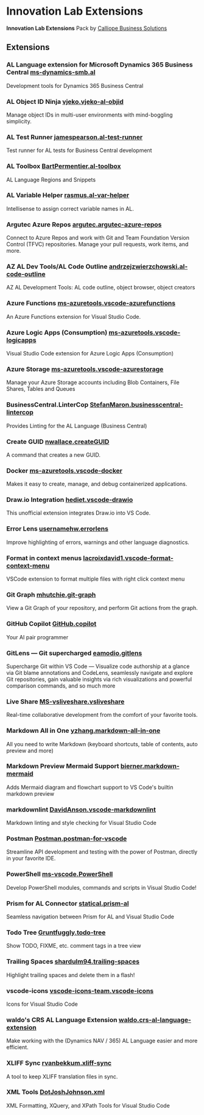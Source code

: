 # Innovation Lab Extensions

**Innovation Lab Extensions** Pack by [Calliope Business Solutions](https://www.groupe-calliope.com)

## Extensions

### AL Language extension for Microsoft Dynamics 365 Business Central [ms-dynamics-smb.al](https://marketplace.visualstudio.com/items?itemName=ms-dynamics-smb.al)

Development tools for Dynamics 365 Business Central

### AL Object ID Ninja [vjeko.vjeko-al-objid](https://marketplace.visualstudio.com/items?itemName=vjeko.vjeko-al-objid)

Manage object IDs in multi-user environments with mind-boggling simplicity.

### AL Test Runner [jamespearson.al-test-runner](https://marketplace.visualstudio.com/items?itemName=jamespearson.al-test-runner)

Test runner for AL tests for Business Central development

### AL Toolbox [BartPermentier.al-toolbox](https://marketplace.visualstudio.com/items?itemName=BartPermentier.al-toolbox)

AL Language Regions and Snippets

### AL Variable Helper [rasmus.al-var-helper](https://marketplace.visualstudio.com/items?itemName=rasmus.al-var-helper)

Intellisense to assign correct variable names in AL.

### Argutec Azure Repos [argutec.argutec-azure-repos](https://marketplace.visualstudio.com/items?itemName=argutec.argutec-azure-repos)

Connect to Azure Repos and work with Git and Team Foundation Version Control (TFVC) repositories. Manage your pull requests, work items, and more.

### AZ AL Dev Tools/AL Code Outline [andrzejzwierzchowski.al-code-outline](https://marketplace.visualstudio.com/items?itemName=andrzejzwierzchowski.al-code-outline)

AZ AL Development Tools: AL code outline, object browser, object creators

### Azure Functions [ms-azuretools.vscode-azurefunctions](https://marketplace.visualstudio.com/items?itemName=ms-azuretools.vscode-azurefunctions)

An Azure Functions extension for Visual Studio Code.

### Azure Logic Apps (Consumption) [ms-azuretools.vscode-logicapps](https://marketplace.visualstudio.com/items?itemName=ms-azuretools.vscode-logicapps)

Visual Studio Code extension for Azure Logic Apps (Consumption)

### Azure Storage [ms-azuretools.vscode-azurestorage](https://marketplace.visualstudio.com/items?itemName=ms-azuretools.vscode-azurestorage)

Manage your Azure Storage accounts including Blob Containers, File Shares, Tables and Queues

### BusinessCentral.LinterCop [StefanMaron.businesscentral-lintercop](https://marketplace.visualstudio.com/items?itemName=StefanMaron.businesscentral-lintercop)

Provides Linting for the AL Language (Business Central)

### Create GUID [nwallace.createGUID](https://marketplace.visualstudio.com/items?itemName=nwallace.createGUID)

A command that creates a new GUID.

### Docker [ms-azuretools.vscode-docker](https://marketplace.visualstudio.com/items?itemName=ms-azuretools.vscode-docker)

Makes it easy to create, manage, and debug containerized applications.

### Draw.io Integration [hediet.vscode-drawio](https://marketplace.visualstudio.com/items?itemName=hediet.vscode-drawio)

This unofficial extension integrates Draw.io into VS Code.

### Error Lens [usernamehw.errorlens](https://marketplace.visualstudio.com/items?itemName=usernamehw.errorlens)

Improve highlighting of errors, warnings and other language diagnostics.

### Format in context menus [lacroixdavid1.vscode-format-context-menu](https://marketplace.visualstudio.com/items?itemName=lacroixdavid1.vscode-format-context-menu)

VSCode extension to format multiple files with right click context menu

### Git Graph [mhutchie.git-graph](https://marketplace.visualstudio.com/items?itemName=mhutchie.git-graph)

View a Git Graph of your repository, and perform Git actions from the graph.

### GitHub Copilot [GitHub.copilot](https://marketplace.visualstudio.com/items?itemName=GitHub.copilot)

Your AI pair programmer

### GitLens — Git supercharged [eamodio.gitlens](https://marketplace.visualstudio.com/items?itemName=eamodio.gitlens)

Supercharge Git within VS Code — Visualize code authorship at a glance via Git blame annotations and CodeLens, seamlessly navigate and explore Git repositories, gain valuable insights via rich visualizations and powerful comparison commands, and so much more

### Live Share [MS-vsliveshare.vsliveshare](https://marketplace.visualstudio.com/items?itemName=MS-vsliveshare.vsliveshare)

Real-time collaborative development from the comfort of your favorite tools.

### Markdown All in One [yzhang.markdown-all-in-one](https://marketplace.visualstudio.com/items?itemName=yzhang.markdown-all-in-one)

All you need to write Markdown (keyboard shortcuts, table of contents, auto preview and more)

### Markdown Preview Mermaid Support [bierner.markdown-mermaid](https://marketplace.visualstudio.com/items?itemName=bierner.markdown-mermaid)

Adds Mermaid diagram and flowchart support to VS Code&#x27;s builtin markdown preview

### markdownlint [DavidAnson.vscode-markdownlint](https://marketplace.visualstudio.com/items?itemName=DavidAnson.vscode-markdownlint)

Markdown linting and style checking for Visual Studio Code

### Postman [Postman.postman-for-vscode](https://marketplace.visualstudio.com/items?itemName=Postman.postman-for-vscode)

Streamline API development and testing with the power of Postman, directly in your favorite IDE.

### PowerShell [ms-vscode.PowerShell](https://marketplace.visualstudio.com/items?itemName=ms-vscode.PowerShell)

Develop PowerShell modules, commands and scripts in Visual Studio Code!

### Prism for AL Connector [statical.prism-al](https://marketplace.visualstudio.com/items?itemName=statical.prism-al)

Seamless navigation between Prism for AL and Visual Studio Code

### Todo Tree [Gruntfuggly.todo-tree](https://marketplace.visualstudio.com/items?itemName=Gruntfuggly.todo-tree)

Show TODO, FIXME, etc. comment tags in a tree view

### Trailing Spaces [shardulm94.trailing-spaces](https://marketplace.visualstudio.com/items?itemName=shardulm94.trailing-spaces)

Highlight trailing spaces and delete them in a flash!

### vscode-icons [vscode-icons-team.vscode-icons](https://marketplace.visualstudio.com/items?itemName=vscode-icons-team.vscode-icons)

Icons for Visual Studio Code

### waldo's CRS AL Language Extension [waldo.crs-al-language-extension](https://marketplace.visualstudio.com/items?itemName=waldo.crs-al-language-extension)

Make working with the (Dynamics NAV / 365) AL Language easier and more efficient.

### XLIFF Sync [rvanbekkum.xliff-sync](https://marketplace.visualstudio.com/items?itemName=rvanbekkum.xliff-sync)

A tool to keep XLIFF translation files in sync.

### XML Tools [DotJoshJohnson.xml](https://marketplace.visualstudio.com/items?itemName=DotJoshJohnson.xml)

XML Formatting, XQuery, and XPath Tools for Visual Studio Code
